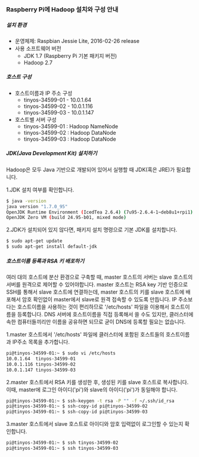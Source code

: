 ### Raspberry Pi에 Hadoop 설치와 구성 안내

##### 설치 환경

* 운영체제: Raspbian Jessie Lite, 2016-02-26 release
* 사용 소프트웨어 버전
  - JDK 1.7 (Raspberry Pi 기본 패키지 버전)
  - Hadoop 2.7

##### 호스트 구성
* 호스트이름과 IP 주소 구성
  - tinyos-34599-01 - 10.0.1.64
  - tinyos-34599-02 - 10.0.1.116
  - tinyos-34599-03 - 10.0.1.147
* 호스트별 서버 구성
  - tinyos-34599-01 : Hadoop NameNode
  - tinyos-34599-02 : Hadoop DataNode
  - tinyos-34599-03 : Hadoop DataNode

##### JDK(Java Development Kit) 설치하기
Hadoop은 모두 Java 기반으로 개발되어 있어서 실행할 때 JDK(혹은 JRE)가 필요합니다.

1.JDK 설치 여부를 확인합니다.
```sh
$ java -version
java version "1.7.0_95"
OpenJDK Runtime Environment (IcedTea 2.6.4) (7u95-2.6.4-1~deb8u1+rpi1)
OpenJDK Zero VM (build 24.95-b01, mixed mode)
```

2.JDK가 설치되어 있지 않다면, 패키지 설치 명령으로 기본 JDK를 설치합니다.
```sh
$ sudo apt-get update
$ sudo apt-get install default-jdk
```

##### 호스트이름 등록과 RSA 키 배포하기
여러 대의 호스트에 분산 환경으로 구축할 때, master 호스트의 서버는 slave 호스트의 서버를 원격으로 제어할 수 있어야합니다. 
master 호스트는 RSA key 기반 인증으로 SSH를 통해서 slave 호스트에 연결하는데, master 호스트의 키를 slave 호스트에 배포해서 암호 확인없이 master에서 slave로 원격 접속할 수 있도록 만듭니다. 
IP 주소보다는 호스트이름을 사용하는 것이 편리하므로 '/etc/hosts' 파일을 이용해서 호스트이름을 등록합니다. 
DNS 서버에 호스트이름을 직접 등록해서 쓸 수도 있지만, 클러스터에 속한 컴퓨터들끼리만 이름을 공유하면 되므로 굳이 DNS에 등록할 필요는 없습니다.

1.master 호스트에서 '/etc/hosts' 파일에 클러스터에 포함된 호스트들의 호스트이름과 IP주소 목록을 추가합니다.
```sh
pi@tinyos-34599-01:~ $ sudo vi /etc/hosts
10.0.1.64  tinyos-34599-01
10.0.1.116 tinyos-34599-02
10.0.1.147 tinyos-34599-03
```

2.master 호스트에서 RSA 키를 생성한 후, 생성된 키를 slave 호스트로 복사합니다. 이때, master에 로그인 아이디('pi')와 slave의 아이디('pi')가 동일해야 합니다.
```sh
pi@tinyos-34599-01:~ $ ssh-keygen -t rsa -P "" -f ~/.ssh/id_rsa
pi@tinyos-34599-01:~ $ ssh-copy-id pi@tinyos-34599-02
pi@tinyos-34599-01:~ $ ssh-copy-id pi@tinyos-34599-03
```

3.master 호스트에서 slave 호스트로 아이디와 암호 입력없이 로그인할 수 있는지 확인합니다.
```sh
pi@tinyos-34599-01:~ $ ssh tinyos-34599-02
pi@tinyos-34599-01:~ $ ssh tinyos-34599-03
```

